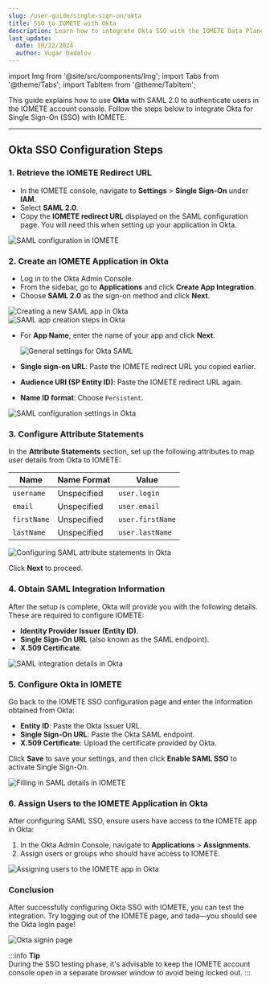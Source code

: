 ```yaml
---
slug: /user-guide/single-sign-on/okta
title: SSO to IOMETE with Okta
description: Learn how to integrate Okta SSO with the IOMETE Data Plane
last_update:
  date: 10/22/2024
  author: Vugar Dadalov
---
```


import Img from '@site/src/components/Img';
import Tabs from '@theme/Tabs';
import TabItem from '@theme/TabItem';

This guide explains how to use **Okta** with SAML 2.0 to authenticate users in the IOMETE account console. Follow the steps below to integrate Okta for Single Sign-On (SSO) with IOMETE.

---

## Okta SSO Configuration Steps

### 1. Retrieve the IOMETE Redirect URL

- In the IOMETE console, navigate to **Settings** > **Single Sign-On** under **IAM**.
- Select **SAML 2.0**.
- Copy the **IOMETE redirect URL** displayed on the SAML configuration page. You will need this when setting up your application in Okta.

<Img src="/img/user-guide/iam/sso/saml.png" alt="SAML configuration in IOMETE" maxWidth="500px" />

### 2. Create an IOMETE Application in Okta

- Log in to the Okta Admin Console.
- From the sidebar, go to **Applications** and click **Create App Integration**.
- Choose **SAML 2.0** as the sign-on method and click **Next**.

<div className="row">
  <div className="col col--6">
    <Img src="/img/user-guide/iam/sso/okta/okta-create-app.png" alt="Creating a new SAML app in Okta" maxWidth="400px" />
  </div>
  <div className="col col--6">
    <Img src="/img/user-guide/iam/sso/okta/okta-create-app-saml.png" alt="SAML app creation steps in Okta" maxWidth="400px" />
  </div>
</div>

- For **App Name**, enter the name of your app and click **Next**.

  <Img src="/img/user-guide/iam/sso/okta/okta-saml-general.png" alt="General settings for Okta SAML" maxWidth="500px" />

- **Single sign-on URL**: Paste the IOMETE redirect URL you copied earlier.
- **Audience URI (SP Entity ID)**: Paste the IOMETE redirect URL again.
- **Name ID format**: Choose `Persistent`.

<Img src="/img/user-guide/iam/sso/okta/okta-saml-config.png" alt="SAML configuration settings in Okta" maxWidth="600px" />

### 3. Configure Attribute Statements

In the **Attribute Statements** section, set up the following attributes to map user details from Okta to IOMETE:

| Name        | Name Format | Value            |
| ----------- | ----------- | ---------------- |
| `username`  | Unspecified | `user.login`     |
| `email`     | Unspecified | `user.email`     |
| `firstName` | Unspecified | `user.firstName` |
| `lastName`  | Unspecified | `user.lastName`  |

<Img src="/img/user-guide/iam/sso/okta/okta-saml-attributes.png" alt="Configuring SAML attribute statements in Okta" maxWidth="600px" />

Click **Next** to proceed.

### 4. Obtain SAML Integration Information

After the setup is complete, Okta will provide you with the following details. These are required to configure IOMETE:

- **Identity Provider Issuer (Entity ID)**.
- **Single Sign-On URL** (also known as the SAML endpoint).
- **X.509 Certificate**.

<Img src="/img/user-guide/iam/sso/okta/okta-saml-props.png" alt="SAML integration details in Okta" maxWidth="600px" />

### 5. Configure Okta in IOMETE

Go back to the IOMETE SSO configuration page and enter the information obtained from Okta:

- **Entity ID**: Paste the Okta Issuer URL.
- **Single Sign-On URL**: Paste the Okta SAML endpoint.
- **X.509 Certificate**: Upload the certificate provided by Okta.

Click **Save** to save your settings, and then click **Enable SAML SSO** to activate Single Sign-On.

<Img src="/img/user-guide/iam/sso/okta/okta-saml-fill.png" alt="Filling in SAML details in IOMETE" />

### 6. Assign Users to the IOMETE Application in Okta

After configuring SAML SSO, ensure users have access to the IOMETE app in Okta:

1. In the Okta Admin Console, navigate to **Applications** > **Assignments**.
2. Assign users or groups who should have access to IOMETE.

<Img src="/img/user-guide/iam/sso/okta/okta-saml-assign-users.png" alt="Assigning users to the IOMETE app in Okta" maxWidth="600px" />

### Conclusion

After successfully configuring Okta SSO with IOMETE, you can test the integration. Try logging out of the IOMETE page, and tada—you should see the Okta login page!

<Img src="/img/user-guide/iam/sso/okta/okta-sign-in.png" alt="Okta signin page" maxWidth="300px" />

:::info **Tip**  
During the SSO testing phase, it's advisable to keep the IOMETE account console open in a separate browser window to avoid being locked out.
:::
